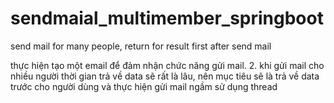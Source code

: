 # sendmaial_multimember_springboot
send mail for many people, return for result first after send mail

thực hiện tạo một email để đảm nhận chức năng gửi mail.
2. khi gửi mail cho nhiều người thời gian trả về data sẽ rất là lâu, nên mục tiêu sẽ là trả về data trước cho người dùng
và thực hiện gửi mail ngầm sử dụng thread
